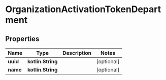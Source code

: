 
# OrganizationActivationTokenDepartment

## Properties
Name | Type | Description | Notes
------------ | ------------- | ------------- | -------------
**uuid** | **kotlin.String** |  |  [optional]
**name** | **kotlin.String** |  |  [optional]



